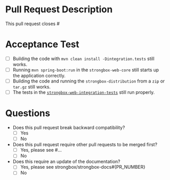 # Pull Request Description

This pull request closes #

# Acceptance Test

* [ ] Building the code with `mvn clean install -Dintegration.tests` still works.
* [ ] Running `mvn spring-boot:run` in the `strongbox-web-core` still starts up the application correctly.
* [ ] Building the code and running the `strongbox-distribution` from a `zip` or `tar.gz` still works.
* [ ] The tests in the [`strongbox-web-integration-tests`](https://github.com/strongbox/strongbox-web-integration-tests/) still run properly.

# Questions

* Does this pull request break backward compatibility? 
  * [ ] Yes
  * [ ] No

* Does this pull request require other pull requests to be merged first? 
  * [ ] Yes, please see #...
  * [ ] No

* Does this require an update of the documentation?
  * [ ] Yes, please see strongbox/strongbox-docs#{PR_NUMBER}
  * [ ] No
